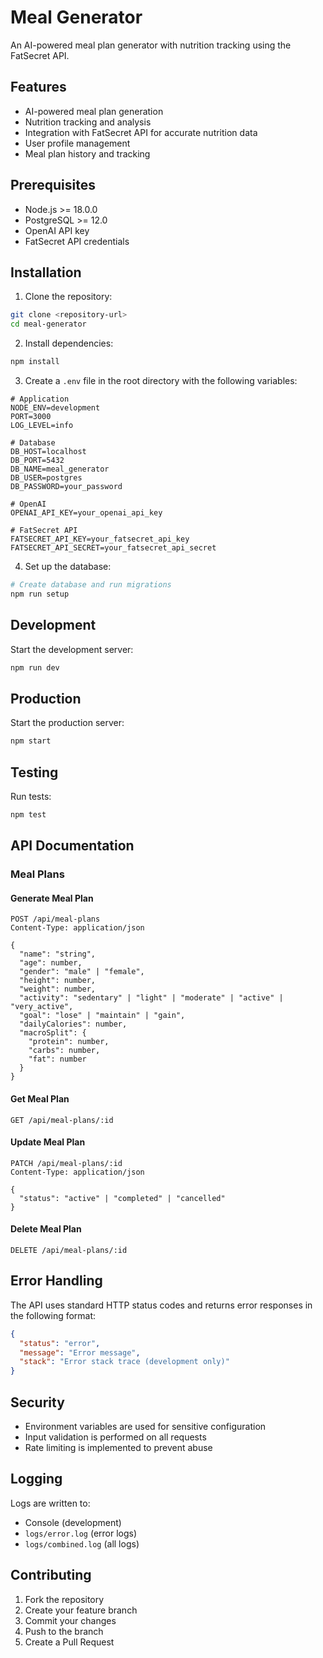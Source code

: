 # Meal Generator

An AI-powered meal plan generator with nutrition tracking using the FatSecret API.

## Features

- AI-powered meal plan generation
- Nutrition tracking and analysis
- Integration with FatSecret API for accurate nutrition data
- User profile management
- Meal plan history and tracking

## Prerequisites

- Node.js >= 18.0.0
- PostgreSQL >= 12.0
- OpenAI API key
- FatSecret API credentials

## Installation

1. Clone the repository:
```bash
git clone <repository-url>
cd meal-generator
```

2. Install dependencies:
```bash
npm install
```

3. Create a `.env` file in the root directory with the following variables:
```env
# Application
NODE_ENV=development
PORT=3000
LOG_LEVEL=info

# Database
DB_HOST=localhost
DB_PORT=5432
DB_NAME=meal_generator
DB_USER=postgres
DB_PASSWORD=your_password

# OpenAI
OPENAI_API_KEY=your_openai_api_key

# FatSecret API
FATSECRET_API_KEY=your_fatsecret_api_key
FATSECRET_API_SECRET=your_fatsecret_api_secret
```

4. Set up the database:
```bash
# Create database and run migrations
npm run setup
```

## Development

Start the development server:
```bash
npm run dev
```

## Production

Start the production server:
```bash
npm start
```

## Testing

Run tests:
```bash
npm test
```

## API Documentation

### Meal Plans

#### Generate Meal Plan
```http
POST /api/meal-plans
Content-Type: application/json

{
  "name": "string",
  "age": number,
  "gender": "male" | "female",
  "height": number,
  "weight": number,
  "activity": "sedentary" | "light" | "moderate" | "active" | "very_active",
  "goal": "lose" | "maintain" | "gain",
  "dailyCalories": number,
  "macroSplit": {
    "protein": number,
    "carbs": number,
    "fat": number
  }
}
```

#### Get Meal Plan
```http
GET /api/meal-plans/:id
```

#### Update Meal Plan
```http
PATCH /api/meal-plans/:id
Content-Type: application/json

{
  "status": "active" | "completed" | "cancelled"
}
```

#### Delete Meal Plan
```http
DELETE /api/meal-plans/:id
```

## Error Handling

The API uses standard HTTP status codes and returns error responses in the following format:
```json
{
  "status": "error",
  "message": "Error message",
  "stack": "Error stack trace (development only)"
}
```

## Security

- Environment variables are used for sensitive configuration
- Input validation is performed on all requests
- Rate limiting is implemented to prevent abuse

## Logging

Logs are written to:
- Console (development)
- `logs/error.log` (error logs)
- `logs/combined.log` (all logs)

## Contributing

1. Fork the repository
2. Create your feature branch
3. Commit your changes
4. Push to the branch
5. Create a Pull Request

